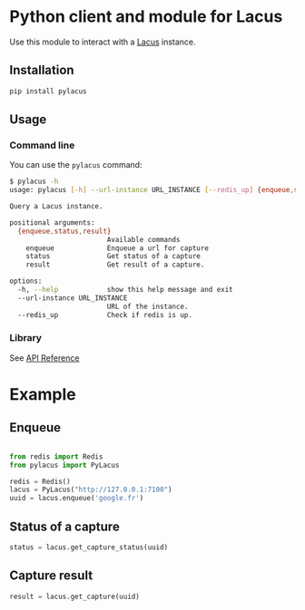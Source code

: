 # Python client and module for Lacus

Use this module to interact with a [Lacus](https://github.com/ail-project/lacus) instance.

## Installation

```bash
pip install pylacus
```

## Usage

### Command line

You can use the `pylacus` command:

```bash
$ pylacus -h
usage: pylacus [-h] --url-instance URL_INSTANCE [--redis_up] {enqueue,status,result} ...

Query a Lacus instance.

positional arguments:
  {enqueue,status,result}
                        Available commands
    enqueue             Enqueue a url for capture
    status              Get status of a capture
    result              Get result of a capture.

options:
  -h, --help            show this help message and exit
  --url-instance URL_INSTANCE
                        URL of the instance.
  --redis_up            Check if redis is up.

```

### Library

See [API Reference](https://pylacus.readthedocs.io/en/latest/api_reference.html)

# Example

## Enqueue

```python

from redis import Redis
from pylacus import PyLacus

redis = Redis()
lacus = PyLacus("http://127.0.0.1:7100")
uuid = lacus.enqueue('google.fr')
```

## Status of a capture

```python
status = lacus.get_capture_status(uuid)
```

## Capture result

```python
result = lacus.get_capture(uuid)
```
